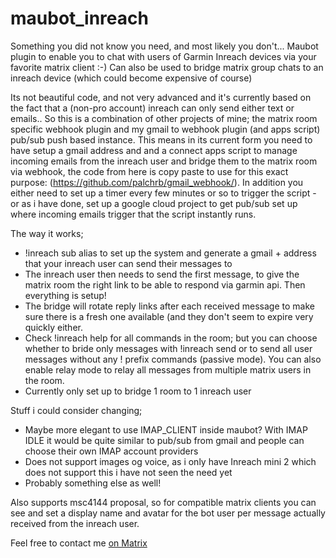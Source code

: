 # maubot_inreach
Something you did not know you need, and most likely you don't... Maubot plugin to enable you to chat with users of Garmin Inreach devices via your favorite matrix client :-) Can also be used to bridge matrix group chats to an inreach device (which could become expensive of course)


Its not beautiful code, and not very advanced and it's currently based on the fact that a (non-pro account) inreach can only send either text or emails.. So this is a combination of other projects of mine; the matrix room specific webhook plugin and my gmail to webhook plugin (and apps script) pub/sub push based instance. This means in its current form you need to have setup a gmail address and and a connect apps script to manage incoming emails from the inreach user and bridge them to the matrix room via webhook, the code from here is copy paste to use for this exact purpose: (https://github.com/palchrb/gmail_webhook/). In addition you either need to set up a timer every few minutes or so to trigger the script - or as i have done, set up a google cloud project to get pub/sub set up where incoming emails trigger that the script instantly runs. 

The way it works;
- !inreach sub alias to set up the system and generate a gmail + address that your inreach user can send their messages to
- The inreach user then needs to send the first message, to give the matrix room the right link to be able to respond via garmin api. Then everything is setup!
- The bridge will rotate reply links after each received message to make sure there is a fresh one available (and they don't seem to expire very quickly either.
- Check !inreach help for all commands in the room; but you can choose whether to bride only messages with !inreach send <message> or to send all user messages without any ! prefix commands (passive mode). You can also enable relay mode to relay all messages from multiple matrix users in the room.
- Currently only set up to bridge 1 room to 1 inreach user

Stuff i could consider changing;
- Maybe more elegant to use IMAP_CLIENT inside maubot? With IMAP IDLE it would be quite similar to pub/sub from gmail and people can choose their own IMAP account providers
- Does not support images og voice, as i only have Inreach mini 2 which does not support this i have not seen the need yet
- Probably something else as well!

Also supports msc4144 proposal, so for compatible matrix clients you can see and set a display name and avatar for the bot user per message actually received from the inreach user.

Feel free to contact me [on Matrix](https://matrix.to/#/#whatever:vibb.me)
